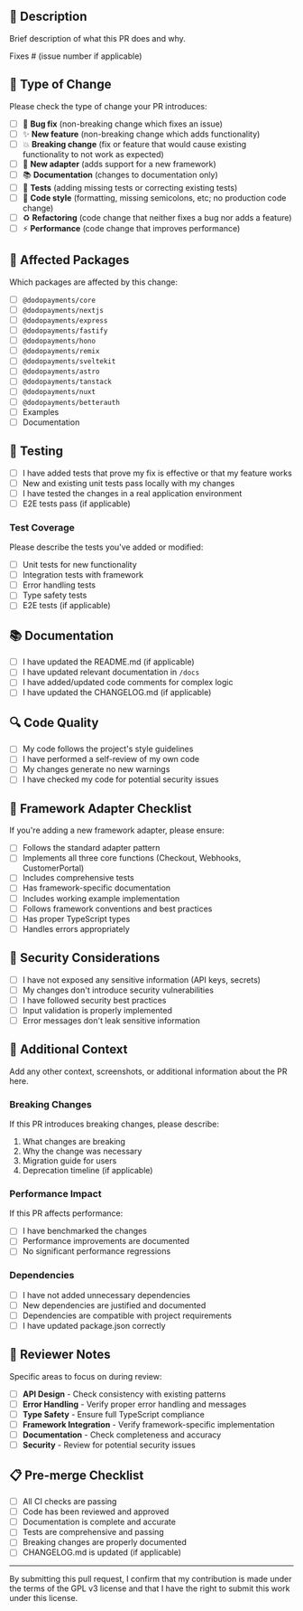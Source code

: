 ## 📝 Description

Brief description of what this PR does and why.

Fixes # (issue number if applicable)

## 🔄 Type of Change

Please check the type of change your PR introduces:

- [ ] 🐛 **Bug fix** (non-breaking change which fixes an issue)
- [ ] ✨ **New feature** (non-breaking change which adds functionality)
- [ ] 💥 **Breaking change** (fix or feature that would cause existing functionality to not work as expected)
- [ ] 🚀 **New adapter** (adds support for a new framework)
- [ ] 📚 **Documentation** (changes to documentation only)
- [ ] 🧪 **Tests** (adding missing tests or correcting existing tests)
- [ ] 🎨 **Code style** (formatting, missing semicolons, etc; no production code change)
- [ ] ♻️ **Refactoring** (code change that neither fixes a bug nor adds a feature)
- [ ] ⚡ **Performance** (code change that improves performance)

## 🎯 Affected Packages

Which packages are affected by this change:

- [ ] `@dodopayments/core`
- [ ] `@dodopayments/nextjs`
- [ ] `@dodopayments/express`
- [ ] `@dodopayments/fastify`
- [ ] `@dodopayments/hono`
- [ ] `@dodopayments/remix`
- [ ] `@dodopayments/sveltekit`
- [ ] `@dodopayments/astro`
- [ ] `@dodopayments/tanstack`
- [ ] `@dodopayments/nuxt`
- [ ] `@dodopayments/betterauth`
- [ ] Examples
- [ ] Documentation

## 🧪 Testing

- [ ] I have added tests that prove my fix is effective or that my feature works
- [ ] New and existing unit tests pass locally with my changes
- [ ] I have tested the changes in a real application environment
- [ ] E2E tests pass (if applicable)

### Test Coverage

Please describe the tests you've added or modified:

- [ ] Unit tests for new functionality
- [ ] Integration tests with framework
- [ ] Error handling tests
- [ ] Type safety tests
- [ ] E2E tests (if applicable)

## 📚 Documentation

- [ ] I have updated the README.md (if applicable)
- [ ] I have updated relevant documentation in `/docs`
- [ ] I have added/updated code comments for complex logic
- [ ] I have updated the CHANGELOG.md (if applicable)

## 🔍 Code Quality

- [ ] My code follows the project's style guidelines
- [ ] I have performed a self-review of my own code
- [ ] My changes generate no new warnings
- [ ] I have checked my code for potential security issues

## 🚀 Framework Adapter Checklist

If you're adding a new framework adapter, please ensure:

- [ ] Follows the standard adapter pattern
- [ ] Implements all three core functions (Checkout, Webhooks, CustomerPortal)
- [ ] Includes comprehensive tests
- [ ] Has framework-specific documentation
- [ ] Includes working example implementation
- [ ] Follows framework conventions and best practices
- [ ] Has proper TypeScript types
- [ ] Handles errors appropriately

## 🔐 Security Considerations

- [ ] I have not exposed any sensitive information (API keys, secrets)
- [ ] My changes don't introduce security vulnerabilities
- [ ] I have followed security best practices
- [ ] Input validation is properly implemented
- [ ] Error messages don't leak sensitive information

## 📖 Additional Context

Add any other context, screenshots, or additional information about the PR here.

### Breaking Changes

If this PR introduces breaking changes, please describe:

1. What changes are breaking
2. Why the change was necessary
3. Migration guide for users
4. Deprecation timeline (if applicable)

### Performance Impact

If this PR affects performance:

- [ ] I have benchmarked the changes
- [ ] Performance improvements are documented
- [ ] No significant performance regressions

### Dependencies

- [ ] I have not added unnecessary dependencies
- [ ] New dependencies are justified and documented
- [ ] Dependencies are compatible with project requirements
- [ ] I have updated package.json correctly

## 🎯 Reviewer Notes

Specific areas to focus on during review:

- [ ] **API Design** - Check consistency with existing patterns
- [ ] **Error Handling** - Verify proper error handling and messages
- [ ] **Type Safety** - Ensure full TypeScript compliance
- [ ] **Framework Integration** - Verify framework-specific implementation
- [ ] **Documentation** - Check completeness and accuracy
- [ ] **Security** - Review for potential security issues

## 📋 Pre-merge Checklist

- [ ] All CI checks are passing
- [ ] Code has been reviewed and approved
- [ ] Documentation is complete and accurate
- [ ] Tests are comprehensive and passing
- [ ] Breaking changes are properly documented
- [ ] CHANGELOG.md is updated (if applicable)

---

By submitting this pull request, I confirm that my contribution is made under the terms of the GPL v3 license and that I have the right to submit this work under this license.
